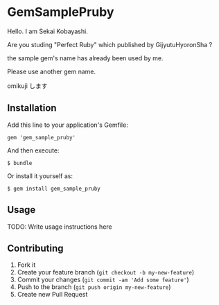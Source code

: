 # GemSamplePruby

Hello. I am Sekai Kobayashi.

Are you studing "Perfect Ruby" which published by GijyutuHyoronSha ?

the sample gem's name has already been used by me.

Please use another gem name.



omikuji します

## Installation

Add this line to your application's Gemfile:

    gem 'gem_sample_pruby'

And then execute:

    $ bundle

Or install it yourself as:

    $ gem install gem_sample_pruby

## Usage

TODO: Write usage instructions here

## Contributing

1. Fork it
2. Create your feature branch (`git checkout -b my-new-feature`)
3. Commit your changes (`git commit -am 'Add some feature'`)
4. Push to the branch (`git push origin my-new-feature`)
5. Create new Pull Request
